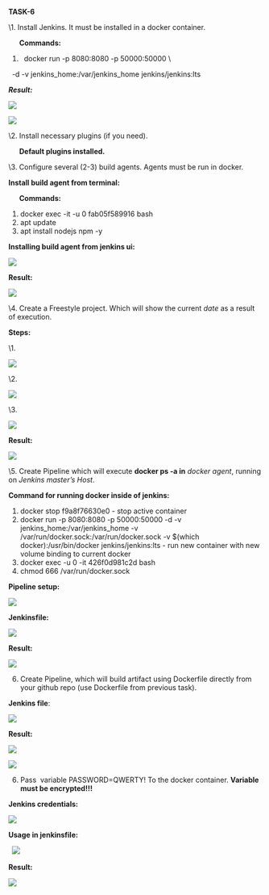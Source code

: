 ﻿**TASK-6**

\1. Install Jenkins. It must be installed in a docker container.

`	`**Commands:**

1. ` `docker run -p 8080:8080 -p 50000:50000 \

` `-d -v jenkins\_home:/var/jenkins\_home jenkins/jenkins:lts

***Result:***

![](Readme/Aspose.Words.5761dc4e-f1b1-4ccc-b745-08f791b04cf7.001.png)

![](Readme/Aspose.Words.5761dc4e-f1b1-4ccc-b745-08f791b04cf7.002.png)

\2. Install necessary plugins (if you need).

`	`**Default plugins installed.**

\3. Configure several (2-3) build agents. Agents must be run in docker.

**Install build agent from terminal:**

`	`**Commands:** 



1. docker exec -it -u 0 fab05f589916 bash
1. apt update
1. apt install nodejs npm -y

**Installing build agent from jenkins ui:**

![](Readme/Aspose.Words.5761dc4e-f1b1-4ccc-b745-08f791b04cf7.003.png)

**Result:**

![](Readme/Aspose.Words.5761dc4e-f1b1-4ccc-b745-08f791b04cf7.004.png)

\4. Create a Freestyle project. Which will show the current *date* as a result of execution.

**Steps:**	

\1.	

![](Readme/Aspose.Words.5761dc4e-f1b1-4ccc-b745-08f791b04cf7.005.png)

\2.

![](Readme/Aspose.Words.5761dc4e-f1b1-4ccc-b745-08f791b04cf7.006.png)

\3.

![](Readme/Aspose.Words.5761dc4e-f1b1-4ccc-b745-08f791b04cf7.007.png)

**Result:**

![](Readme/Aspose.Words.5761dc4e-f1b1-4ccc-b745-08f791b04cf7.008.png)

\5. Create Pipeline which will execute **docker ps -a in** *docker agent*, running on *Jenkins master’s Host*.

**Command for running docker inside of jenkins:**

1. docker stop f9a8f76630e0 - stop active container
1. docker run -p 8080:8080 -p 50000:50000 -d -v jenkins\_home:/var/jenkins\_home -v /var/run/docker.sock:/var/run/docker.sock -v $(which docker):/usr/bin/docker jenkins/jenkins:lts - run new container with new volume binding to current docker
1. docker exec -u 0 -it 426f0d981c2d bash
1. chmod 666 /var/run/docker.sock

**Pipeline setup:**

![](Readme/Aspose.Words.5761dc4e-f1b1-4ccc-b745-08f791b04cf7.009.png)

**Jenkinsfile:**

![](Readme/Aspose.Words.5761dc4e-f1b1-4ccc-b745-08f791b04cf7.010.png)

**Result:**

![](Readme/Aspose.Words.5761dc4e-f1b1-4ccc-b745-08f791b04cf7.011.png)

6. Create Pipeline, which will build artifact using Dockerfile directly from your github repo (use Dockerfile from previous task).

**Jenkins file**:

![](Readme/Aspose.Words.5761dc4e-f1b1-4ccc-b745-08f791b04cf7.012.png)

**Result:**

![](Readme/Aspose.Words.5761dc4e-f1b1-4ccc-b745-08f791b04cf7.013.png)

![](Readme/Aspose.Words.5761dc4e-f1b1-4ccc-b745-08f791b04cf7.014.png)

6. Pass  variable PASSWORD=QWERTY! To the docker container. **Variable must be encrypted!!!**

**Jenkins  credentials:**

![](Readme/Aspose.Words.5761dc4e-f1b1-4ccc-b745-08f791b04cf7.015.png)

**Usage  in jenkinsfile:**

` `![](Readme/Aspose.Words.5761dc4e-f1b1-4ccc-b745-08f791b04cf7.016.png)





**Result:**

![](Readme/Aspose.Words.5761dc4e-f1b1-4ccc-b745-08f791b04cf7.017.png)
